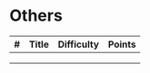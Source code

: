 # Others
| # | Title | Difficulty |Points|
| :-----:| :----: | :----: |:----:| 
||[]()|  ||
||[]()|  ||
||[]()|  ||
